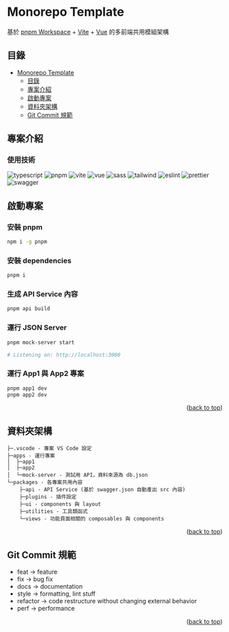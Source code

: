 <a id="readme-top"></a>

# Monorepo Template

基於 [pnpm Workspace](https://pnpm.io/workspaces) + [Vite](https://vitejs.dev/) + [Vue](https://vuejs.org/) 的多前端共用模組架構

## 目錄

- [Monorepo Template](#monorepo-template)
  - [目錄](#目錄)
  - [專案介紹](#專案介紹)
  - [啟動專案](#啟動專案)
  - [資料夾架構](#資料夾架構)
  - [Git Commit 規範](#git-commit-規範)

## 專案介紹

### 使用技術

![typescript][typescript-badge]
![pnpm][pnpm-badge]
![vite][vite-badge]
![vue][vue-badge]
![sass][sass-badge]
![tailwind][tailwind-badge]
![eslint][eslint-badge]
![prettier][prettier-badge]
![swagger][swagger-badge]

## 啟動專案

### 安裝 pnpm

```sh
npm i -g pnpm
```

### 安裝 dependencies

```sh
pnpm i
```

### 生成 API Service 內容

```sh
pnpm api build
```

### 運行 JSON Server

```sh
pnpm mock-server start

# Listening on: http://localhost:3000
```

### 運行 App1 與 App2 專案

```sh
pnpm app1 dev
pnpm app2 dev
```

<p align="right">(<a href="#readme-top">back to top</a>)</p>

## 資料夾架構

```
├─.vscode - 專案 VS Code 設定
├─apps - 運行專案
│  ├─app1
│  ├─app2
│  └─mock-server - 測試用 API，資料來源為 db.json
└─packages - 各專案共用內容
    ├─api - API Service (基於 swagger.json 自動產出 src 內容)
    ├─plugins - 插件設定
    ├─ui - components 與 layout
    ├─utilities - 工具類函式
    └─views - 功能頁面相關的 composables 與 components
```

<p align="right">(<a href="#readme-top">back to top</a>)</p>

## Git Commit 規範

- feat -> feature
- fix -> bug fix
- docs -> documentation
- style -> formatting, lint stuff
- refactor -> code restructure without changing external behavior
- perf -> performance

<p align="right">(<a href="#readme-top">back to top</a>)</p>

[pnpm-badge]: https://img.shields.io/badge/pnpm-yellow?style=for-the-badge&logo=pnpm&logoColor=white
[swagger-badge]: https://img.shields.io/badge/Swagger-85EA2D?style=for-the-badge&logo=Swagger&logoColor=white
[vite-badge]: https://img.shields.io/badge/Vite-B73BFE?style=for-the-badge&logo=vite&logoColor=FFD62E
[vue-badge]: https://img.shields.io/badge/Vue.js-35495E?style=for-the-badge&logo=vuedotjs&logoColor=4FC08D
[tailwind-badge]: https://img.shields.io/badge/Tailwind_CSS-38B2AC?style=for-the-badge&logo=tailwind-css&logoColor=white
[typescript-badge]: https://img.shields.io/badge/TypeScript-007ACC?style=for-the-badge&logo=typescript&logoColor=white
[sass-badge]: https://img.shields.io/badge/Sass-CC6699?style=for-the-badge&logo=sass&logoColor=white
[eslint-badge]: https://img.shields.io/badge/eslint-3A33D1?style=for-the-badge&logo=eslint&logoColor=white
[prettier-badge]: https://img.shields.io/badge/prettier-1A2C34?style=for-the-badge&logo=prettier&logoColor=F7BA3E
